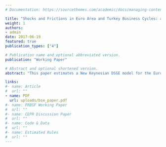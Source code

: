 ```yaml
---
# Documentation: https://sourcethemes.com/academic/docs/managing-content/

title: "Shocks and Frictions in Euro Area and Turkey Business Cycles: a Bayesian DSGE Approach"
weight: 1
authors: 
- admin
date: 2017-06-19
featured: true
publication_types: ["4"]

# Publication name and optional abbreviated version.
publication: "Working Paper"

# Abstract and optional shortened version.
abstract: "This paper estimates a New Keynesian DSGE model for the Euro Area and the Turkish economy using Bayesian estimation techniques and seven macroeconomic time series. The setting of the model features a number of nominal and real frictions and seven structural shocks are introduced. An analysis of the response of the two economies to these types of shocks is provided in a comparative fashion along with a study of the driving forces of the main macroeconomic dynamics through shock decomposition, with a focus on output and consumption."

links:
#- name: Article
#  url: ""
- name: PDF
  url: uploads/bse_paper.pdf
#- name: FRBSF Working Paper
#  url: ""
#- name: CEPR Discussion Paper
#  url: ""
#- name: Code & Data
#  url: ""
#- name: Estimated Rules
#  url: ""
---
```


